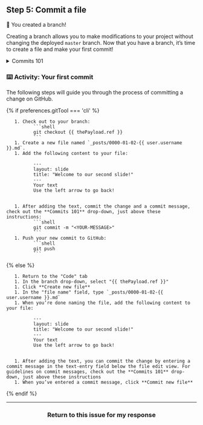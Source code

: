 ## Step 5: Commit a file

:tada: You created a branch!

Creating a branch allows you to make modifications to your project without changing the deployed `master` branch. Now that you have a branch, it’s time to create a file and make your first commit!

<details><summary>Commits 101</summary>

## Commits 101

When you’re finished creating or making changes to a file on GitHub, scroll to the bottom of the page. Then find the "Commit new file" section.

In the first field, type a commit message. The commit message should briefly tell contributors about the changes you are introducing to the file.

### Rules to live by for commit messages:

- Don’t end your commit message with a period.
- Keep your commit messages to 50 characters or less. Add extra detail in the extended description window if necessary. This is located just below the subject line.
- Use active voice. For example, "add" instead of "added" and "merge" instead of "merged".
- Think of your commit as expressing intent to introduce a change.

<hr>
</details>

### :keyboard: Activity: Your first commit

The following steps will guide you through the process of committing a change on GitHub.

{% if preferences.gitTool === 'cli' %}

       1. Check out to your branch:
              ```shell
              git checkout {{ thePayload.ref }}
              ```
       1. Create a new file named `_posts/0000-01-02-{{ user.username }}.md`.
       1. Add the following content to your file:

              ---
              layout: slide
              title: "Welcome to our second slide!"
              ---
              Your text
              Use the left arrow to go back!


       1. After adding the text, commit the change and a commit message, check out the **Commits 101** drop-down, just above these instructions:
              ```shell
              git commit -m "<YOUR-MESSAGE>"
              ```
       1. Push your new commit to GitHub:
              ```shell
              git push
              ```

{% else %}

       1. Return to the "Code" tab
       1. In the branch drop-down, select "{{ thePayload.ref }}"
       1. Click **Create new file**
       1. In the "file name" field, type `_posts/0000-01-02-{{ user.username }}.md`
       1. When you’re done naming the file, add the following content to your file:

              ---
              layout: slide
              title: "Welcome to our second slide!"
              ---
              Your text
              Use the left arrow to go back!


       1. After adding the text, you can commit the change by entering a commit message in the text-entry field below the file edit view. For guidelines on commit messages, check out the **Commits 101** drop-down, just above these instructions
       1. When you’ve entered a commit message, click **Commit new file**

{% endif %}
<hr>
<h3 align="center">Return to this issue for my response</h3>
